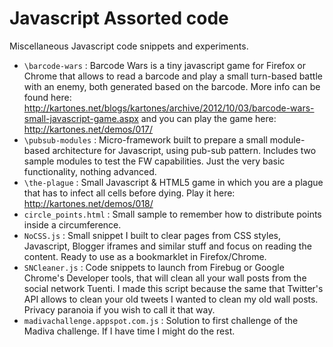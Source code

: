 Javascript Assorted code
========================

Miscellaneous Javascript code snippets and experiments.

* `\barcode-wars` : Barcode Wars is a tiny javascript game for Firefox or Chrome that allows to read a barcode and play a small turn-based battle with an enemy, both generated based on the barcode. More info can be found here: http://kartones.net/blogs/kartones/archive/2012/10/03/barcode-wars-small-javascript-game.aspx and you can play the game here: http://kartones.net/demos/017/
* `\pubsub-modules` : Micro-framework built to prepare a small module-based architecture for Javascript, using pub-sub pattern. Includes two sample modules to test the FW capabilities. Just the very basic functionality, nothing advanced.
* `\the-plague` : Small Javascript & HTML5 game in which you are a plague that has to infect all cells before dying. Play it here: http://kartones.net/demos/018/
* `circle_points.html` : Small sample to remember how to distribute points inside a circumference.
* `NoCSS.js` : Small snippet I built to clear pages from CSS styles, Javascript, Blogger iframes and similar stuff and focus on reading the content. Ready to use as a bookmarklet in Firefox/Chrome.
* `SNCleaner.js` : Code snippets to launch from Firebug or Google Chrome's Developer tools, that will clean all your wall posts from the social network Tuenti.
I made this script because the same that Twitter's API allows to clean your old tweets I wanted to clean my old wall posts. Privacy paranoia if you wish to call it that way.
* `madivachallenge.appspot.com.js` : Solution to first challenge of the Madiva challenge. If I have time I might do the rest.
